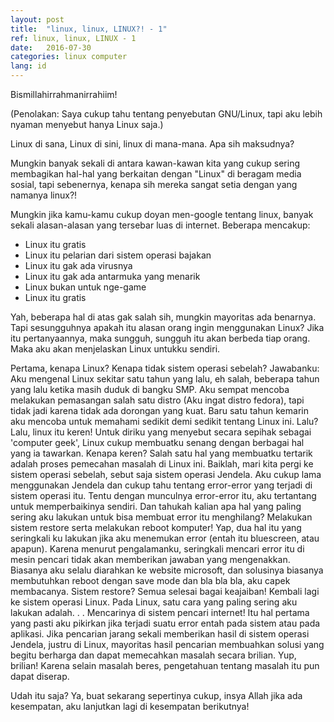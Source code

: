 ```yaml
---
layout: post
title:  "linux, linux, LINUX?! - 1"
ref: linux, linux, LINUX - 1
date:   2016-07-30
categories: linux computer 
lang: id
---
```

Bismillahirrahmanirrahiim!

(Penolakan: Saya cukup tahu tentang penyebutan GNU/Linux, tapi aku lebih nyaman menyebut hanya Linux saja.)


Linux di sana, Linux di sini, linux di mana-mana. Apa sih maksudnya?

Mungkin banyak sekali di antara kawan-kawan kita yang cukup sering membagikan hal-hal yang berkaitan dengan "Linux" di beragam media sosial, tapi sebenernya, kenapa sih mereka sangat setia dengan yang namanya linux?!

Mungkin jika kamu-kamu cukup doyan men-google tentang linux, banyak sekali alasan-alasan yang tersebar luas di internet. Beberapa mencakup:
* Linux itu gratis
* Linux itu pelarian dari sistem operasi bajakan
* Linux itu gak ada virusnya
* Linux itu gak ada antarmuka yang menarik
* Linux bukan untuk nge-game
* Linux itu gratis

Yah, beberapa hal di atas gak salah sih, mungkin mayoritas ada benarnya. Tapi sesungguhnya apakah itu alasan orang ingin menggunakan Linux?
Jika itu pertanyaannya, maka sungguh, sungguh itu akan berbeda tiap orang. Maka aku akan menjelaskan Linux untukku sendiri.

Pertama, kenapa Linux? Kenapa tidak sistem operasi sebelah?
Jawabanku: Aku mengenal Linux sekitar satu tahun yang lalu, eh salah, beberapa tahun yang lalu ketika masih duduk di bangku SMP. Aku sempat mencoba melakukan pemasangan salah satu distro (Aku ingat distro fedora), tapi tidak jadi karena tidak ada dorongan yang kuat. Baru satu tahun kemarin aku mencoba untuk memahami sedikit demi sedikit tentang Linux ini.
Lalu?
Lalu, linux itu keren! Untuk diriku yang menyebut secara sepihak sebagai 'computer geek', Linux cukup membuatku senang dengan berbagai hal yang ia tawarkan. 
Kenapa keren? Salah satu hal yang membuatku tertarik adalah proses pemecahan masalah di Linux ini.
Baiklah, mari kita pergi ke sistem operasi sebelah, sebut saja sistem operasi Jendela. 
Aku cukup lama menggunakan Jendela dan cukup tahu tentang error-error yang terjadi di sistem operasi itu. Tentu dengan munculnya error-error itu, aku tertantang untuk memperbaikinya sendiri. Dan tahukah kalian apa hal yang paling sering aku lakukan untuk bisa membuat error itu menghilang? Melakukan sistem restore serta melakukan reboot komputer! Yap, dua hal itu yang seringkali ku lakukan jika aku menemukan error (entah itu bluescreen, atau apapun). Karena menurut pengalamanku, seringkali mencari error itu di mesin pencari tidak akan memberikan jawaban yang mengenakkan. Biasanya aku selalu diarahkan ke website microsoft, dan solusinya biasanya membutuhkan reboot dengan save mode dan bla bla bla, aku capek membacanya. Sistem restore? Semua selesai bagai keajaiban! 
Kembali lagi ke sistem operasi Linux. Pada Linux, satu cara yang paling sering aku lakukan adalah. . . Mencarinya di sistem pencari internet! Itu hal pertama yang pasti aku pikirkan jika terjadi suatu error entah pada sistem atau pada aplikasi. Jika pencarian jarang sekali memberikan hasil di sistem operasi Jendela, justru di Linux, mayoritas hasil pencarian membuahkan solusi yang begitu berharga dan dapat memecahkan masalah secara brilian. Yup, brilian! Karena selain masalah beres, pengetahuan tentang masalah itu pun dapat diserap. 

Udah itu saja? Ya, buat sekarang sepertinya cukup, insya Allah jika ada kesempatan, aku lanjutkan lagi di kesempatan berikutnya!


